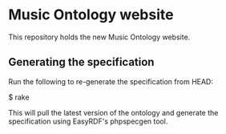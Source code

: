 Music Ontology website
======================

This repository holds the new Music Ontology website.


Generating the specification
----------------------------

Run the following to re-generate the specification from HEAD:

  $ rake

This will pull the latest version of the ontology and generate
the specification using EasyRDF's phpspecgen tool.

